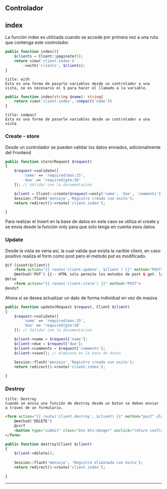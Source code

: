 ## Controlador
## index 
La función index es utilizada cuando se accede por primera vez a una ruta que contenga este controlador.
~~~PHP
public function index(){  
    $clients = Client::paginate(5);  
    return view('client.index')  
        ->with('clients', $clients);  
}
~~~

~~~ ad-note
title: with
Esta es una forma de pasarle variables desde un controlador a una vista, no es necesario el $ para hacer el llamado a la variable.
~~~
~~~PHP
public function index(string $name): string{  
    return view('client.index', compact('name'))
}
~~~
~~~ ad-note
title: compact
Esta es una forma de pasarle variables desde un controlador a una vista 
~~~
### Create - store
Desde un controlador se pueden validar los datos enviados, adicionalmente del Frontend
```PHP
public function store(Request $request)
{
	$request->validate([
		'name' => 'required|max:15',
		'due' => 'required|gte:50'
	]); // Validar con la documentacion

	$client = Client::create($request->only('name', 'due', 'comments')); // Only solo para que se envien los datos que se necesitan
	Session::flash('mensaje','Registro creado con exito');
	return redirect()->route('client.index');

}
```

Para realizar el Insert en la base de datos en este caso se utiliza el create y se envia desde la función only para que solo tenga en cuenta esos datos. 

### Update
Desde la vista se vería así, la cual valida que exista la varible client, en caso positivo realiza el form como post pero el metodo put es modificado.
~~~ HTML
@if (isset($client))
	<form action="{{ route('client.update', $client ) }}" method="POST">
	@method('PUT') {{-- HTML solo permite los metodos de post & get. laravel a traves de este modificador permite cambiar esto y enviar un metodo put--}}
@else
	<form action="{{ route('client.store') }}" method="POST">
@endif
~~~

Ahora si se desea actualizar un dato de forma individual en vez de masiva
```PHP
public function update(Request $request, Client $client)
{
	$request->validate([
		'name' => 'required|max:15',
		'due' => 'required|gte:50'
	]); // Validar con la documentacion

	$client->name = $request['name'];
	$client->due = $request['due'];
	$client->comments = $request['comments'];
	$client->save(); // Almacena en la base de datos
	
	Session::flash('mensaje','Registro creado con exito');
	return redirect()->route('client.index');

}
```

### Destroy
``` ad-tip
title: Destroy
Cuando se envia una función de destroy desde un boton se deben enviar a traves de un formulario.
```
~~~HTML
<form action="{{ route('client.destroy', $client) }}" method="post" class="d-inline"> {{--Se pone inline para que lo deje sobre la misma linea, ya que form es en bloque--}}
	@method('DELETE')
	@csrf
	<button type="submit" class="btn btn-danger" onclick="return confirm('¿Estas seguro de eliminar este cliente?')">Eliminar</button>
</form>
~~~

```PHP
public function destroy(Client $client)
{
	$client->delete();
	
	Session::flash('mensaje', 'Registro eliminado con éxito');
	return redirect()->route('client.index');

}
```
---